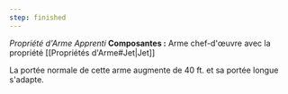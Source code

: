 ```yaml
---
step: finished
---
```

_Propriété d'Arme Apprenti_
__Composantes :__ Arme chef-d'œuvre avec la propriété [[Propriétés d'Arme#Jet|Jet]]

La portée normale de cette arme augmente de 40 ft. et sa portée longue s'adapte.